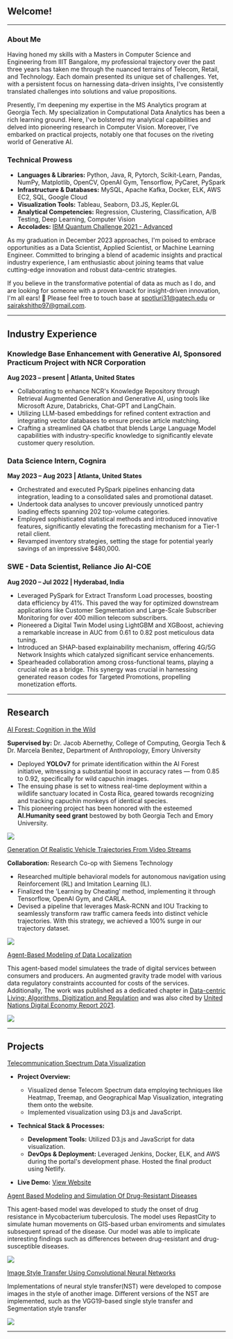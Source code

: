 ## Welcome!

---

### About Me

Having honed my skills with a Masters in Computer Science and Engineering from IIIT Bangalore, my professional trajectory over the past three years has taken me through the nuanced terrains of Telecom, Retail, and Technology. Each domain presented its unique set of challenges. Yet, with a persistent focus on harnessing data-driven insights, I've consistently translated challenges into solutions and value propositions.

Presently, I'm deepening my expertise in the MS Analytics program at Georgia Tech. My specialization in Computational Data Analytics has been a rich learning ground. Here, I've bolstered my analytical capabilities and delved into pioneering research in Computer Vision. Moreover, I've embarked on practical projects, notably one that focuses on the riveting world of Generative AI.

### Technical Prowess

- **Languages & Libraries:** Python, Java, R, Pytorch, Scikit-Learn, Pandas, NumPy, Matplotlib, OpenCV, OpenAI Gym, Tensorflow, PyCaret, PySpark
- **Infrastructure & Databases:** MySQL, Apache Kafka, Docker, ELK, AWS EC2, SQL, Google Cloud
- **Visualization Tools:** Tableau, Seaborn, D3.JS, Kepler.GL
- **Analytical Competencies:** Regression, Clustering, Classification, A/B Testing, Deep Learning, Computer Vision
- **Accolades:** [IBM Quantum Challenge 2021 - Advanced](https://www.credly.com/badges/cd92b338-bb42-489e-8406-3ca1dd3e30e3?source=linked_in_profile)

As my graduation in December 2023 approaches, I'm poised to embrace opportunities as a Data Scientist, Applied Scientist, or Machine Learning Engineer. Committed to bringing a blend of academic insights and practical industry experience, I am enthusiastic about joining teams that value cutting-edge innovation and robust data-centric strategies.

If you believe in the transformative potential of data as much as I do, and are looking for someone with a proven knack for insight-driven innovation, I'm all ears! 🚀 
Please feel free to touch base at spotluri31@gatech.edu or sairakshithp97@gmail.com.

-----

## Industry Experience

### Knowledge Base Enhancement with Generative AI, Sponsored Practicum Project with NCR Corporation 
**Aug 2023 – present | Atlanta, United States**
- Collaborating to enhance NCR's Knowledge Repository through Retrieval Augmented Generation and Generative AI, using tools like Microsoft Azure, Databricks, Chat-GPT and LangChain.
- Utilizing LLM-based embeddings for refined content extraction and integrating vector databases to ensure precise article matching.
- Crafting a streamlined QA chatbot that blends Large Language Model capabilities with industry-specific knowledge to significantly elevate customer query resolution.

### Data Science Intern, Cognira 
**May 2023 – Aug 2023 | Atlanta, United States**
- Orchestrated and executed PySpark pipelines enhancing data integration, leading to a consolidated sales and promotional dataset.
- Undertook data analyses to uncover previously unnoticed pantry loading effects spanning 202 top-volume categories.
- Employed sophisticated statistical methods and introduced innovative features, significantly elevating the forecasting mechanism for a Tier-1 retail client.
- Revamped inventory strategies, setting the stage for potential yearly savings of an impressive $480,000.

### SWE - Data Scientist, Reliance Jio AI-COE 
**Aug 2020 – Jul 2022 | Hyderabad, India**
- Leveraged PySpark for Extract Transform Load processes, boosting data efficiency by 41%. This paved the way for optimized downstream applications like Customer Segmentation and Large-Scale Subscriber Monitoring for over 400 million telecom subscribers.
- Pioneered a Digital Twin Model using LightGBM and XGBoost, achieving a remarkable increase in AUC from 0.61 to 0.82 post meticulous data tuning.
- Introduced an SHAP-based explainability mechanism, offering 4G/5G Network Insights which catalyzed significant service enhancements.
- Spearheaded collaboration among cross-functional teams, playing a crucial role as a bridge. This synergy was crucial in harnessing generated reason codes for Targeted Promotions, propelling monetization efforts.

-----


## Research

[AI Forest: Cognition in the Wild](https://news.emory.edu/stories/2022/07/er_ai_humanity_seed_grant_20-07-2022/story.html)

**Supervised by:** Dr. Jacob Abernethy, College of Computing, Georgia Tech & Dr. Marcela Benítez, Department of Anthropology, Emory University

- Deployed **YOLOv7** for primate identification within the AI Forest initiative, witnessing a substantial boost in accuracy rates — from 0.85 to 0.92, specifically for wild capuchin images.
- The ensuing phase is set to witness real-time deployment within a wildlife sanctuary located in Costa Rica, geared towards recognizing and tracking capuchin monkeys of identical species.
- This pioneering project has been honored with the esteemed **AI.Humanity seed grant** bestowed by both Georgia Tech and Emory University.
<img src="/images/yolo_v7.gif?raw=true"/>


[Generation Of Realistic Vehicle Trajectories From Video Streams](/images/demo.gif?raw=true)

**Collaboration:** Research Co-op with Siemens Technology
- Researched multiple behavioral models for autonomous navigation using Reinforcement (RL) and Imitation Learning (IL).
- Finalized the 'Learning by Cheating' method, implementing it through Tensorflow, OpenAI Gym, and CARLA.
- Devised a pipeline that leverages Mask-RCNN and IOU Tracking to seamlessly transform raw traffic camera feeds into distinct vehicle trajectories. With this strategy, we achieved a 100% surge in our trajectory dataset.

<img src="/images/demo.gif?raw=true"/>



[Agent-Based Modeling of Data Localization](https://doi.org/10.1016/j.telpol.2020.102022)

This agent-based model simulatees the trade of digital services between consumers and producers.
An augmented gravity trade model with various data regulatory constraints accounted for costs of the services. 
Additionally, The work was published as a dedicated chapter in [Data-centric Living: Algorithms, Digitization and Regulation](http://dx.doi.org/10.4324/9781003093442-12) and was also cited by [United Nations Digital Economy Report 2021](https://unctad.org/webflyer/digital-economy-report-2021).

<img src="/images/ABM.PNG?raw=true"/>

-----

## Projects

[Telecommunication Spectrum Data Visualization](https://indiatelecom.netlify.app/)
- **Project Overview:** 
  - Visualized dense Telecom Spectrum data employing techniques like Heatmap, Treemap, and Geographical Map Visualization, integrating them onto the website.
  - Implemented visualization using D3.js and JavaScript.

- **Technical Stack & Processes:**
  - **Development Tools:** Utilized D3.js and JavaScript for data visualization.
  - **DevOps & Deployment:** Leveraged Jenkins, Docker, ELK, and AWS during the portal's development phase. Hosted the final product using Netlify.

- **Live Demo:** [View Website](https://indiatelecom.netlify.app/)



[Agent Based Modeling and Simulation Of Drug-Resistant Diseases](https://github.com/raks097/Agent-Based-Modeling-And-Simulation-of-Drug-Resistant-Diseases-)

This agent-based model was developed to study the onset of drug resistance in Mycobacterium tuberculosis.
The model uses RepastCity to simulate human movements on GIS-based urban enviroments and simulates subsequent spread of the disease.
Our model was able to implicate interesting findings such as differences between drug-resistant and drug-susceptible diseases.

<img src="/images/ABM_2.PNG?raw=true"/>


[Image Style Transfer Using Convolutional Neural Networks](https://github.com/raks097/nn_style_transfer)

Implementations of neural style transfer(NST) were developed to  compose images in the style of another image.
Different versions of the NST are implemented, such as the VGG19-based single style transfer and Segmentation style transfer

<img src="/images/NST.PNG?raw=true"/>


-----
